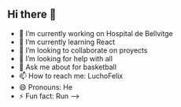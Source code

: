 ## Hi there 👋



- 🔭 I’m currently working on Hospital de Bellvitge     
- 🌱 I’m currently learning React
- 👯 I’m looking to collaborate on proyects 
- 🤔 I’m looking for help with all  
- 💬 Ask me about for basketball    
- 📫 How to reach me: LuchoFelix    
- 😄 Pronouns: He   
- ⚡ Fun fact: Run
-->
